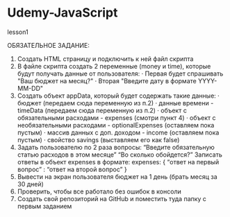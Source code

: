 # Udemy-JavaScript
lesson1

ОБЯЗАТЕЛЬНОЕ ЗАДАНИЕ:

1. Создать HTML страницу и подключить к ней файл скрипта
2. В файле скрипта создать 2 переменные (money и time), которые будут получать данные от пользователя: · Первая будет спрашивать 
"Ваш бюджет на месяц?" · Вторая "Введите дату в формате YYYY-MM-DD"
3. Создать объект appData, который будет содержать такие данные: · бюджет (передаем сюда переменную из п.2) · данные времени - 
timeData (передаем сюда переменную из п.2) · объект с обязательными расходами - expenses (смотри пункт 4) · объект с необязательными 
расходами - optionalExpenses (оставляем пока пустым) · массив данных с доп. доходом - income (оставляем пока пустым) · свойство 
savings (выставляем его как false)
4. Задать пользователю по 2 раза вопросы: “Введите обязательную статью расходов в этом месяце” “Во сколько обойдется?” Записать 
ответы в объект expenses в формате: expenses: { “ответ на первый вопрос” : “ответ на второй вопрос” }
5. Вывести на экран пользователя бюджет на 1 день (брать месяц за 30 дней)
6. Проверить, чтобы все работало без ошибок в консоли
7. Создать свой репозиторий на GitHub и поместить туда папку с первым заданием
